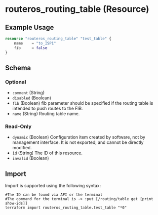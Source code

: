 # routeros_routing_table (Resource)


## Example Usage
```terraform
resource "routeros_routing_table" "test_table" {
    name    = "to_ISP1"
    fib     = false
}
```

<!-- schema generated by tfplugindocs -->
## Schema

### Optional

- `comment` (String)
- `disabled` (Boolean)
- `fib` (Boolean) fib parameter should be specified if the routing table is intended to push routes to the FIB.
- `name` (String) Routing table name.

### Read-Only

- `dynamic` (Boolean) Configuration item created by software, not by management interface. It is not exported, and cannot be directly modified.
- `id` (String) The ID of this resource.
- `invalid` (Boolean)

## Import
Import is supported using the following syntax:
```shell
#The ID can be found via API or the terminal
#The command for the terminal is -> :put [/routing/table get [print show-ids]]
terraform import routeros_routing_table.test_table "*0"
```
